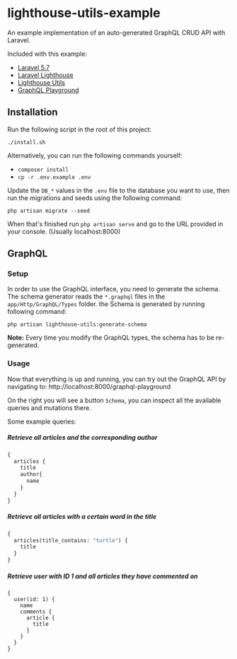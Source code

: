 # lighthouse-utils-example
An example implementation of an auto-generated GraphQL CRUD API with Laravel.

Included with this example:
* [Laravel 5.7](https://laravel.com/docs/5.7) 
* [Laravel Lighthouse](https://github.com/nuwave/lighthouse)
* [Lighthouse Utils](https://github.com/deInternetJongens/Lighthouse-Utils/)
* [GraphQL Playground](https://github.com/mll-lab/laravel-graphql-playground)

## Installation

Run the following script in the root of this project:

`./install.sh`

Alternatively, you can run the following commands yourself:

* `composer install`
* `cp -r .env.example .env`

Update the `DB_*` values in the `.env` file to the database you want to use, 
then run the migrations and seeds using the following command:

`php artisan migrate --seed`

When that's finished run `php artisan serve` and go to the URL provided in your console.
(Usually localhost:8000)

## GraphQL

### Setup
In order to use the GraphQL interface, you need to generate the schema.
The schema generator reads the `*.graphql` files in the `app/Http/GraphQL/Types` folder.
the Schema is generated by running following command:

`php artisan lighthouse-utils:generate-schema`

**Note:** Every time you modify the GraphQL types, the schema has to be re-generated.

### Usage
Now that everything is up and running, you can try out the GraphQL API by navigating to:
http://localhost:8000/graphql-playground

On the right you will see a button `Schema`, you can inspect all the available queries and mutations there.

Some example queries:

##### Retrieve all articles and the corresponding author
```graphql
{
  articles {
    title
    author{
      name
    }
  }
}
```

##### Retrieve all articles with a certain word in the title
```graphql
{
  articles(title_contains: "turtle") {
    title
  }
}
```

##### Retrieve user with ID 1 and all articles they have commented on
```
{
  user(id: 1) {
    name
    comments {
      article {
        title
      }
    }
  }
}
```
